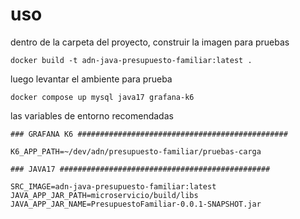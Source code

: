 # uso

dentro de la carpeta del proyecto, construir la imagen para pruebas

`docker build -t adn-java-presupuesto-familiar:latest .`

luego levantar el ambiente para prueba

`docker compose up mysql java17 grafana-k6`

las variables de entorno recomendadas

    ### GRAFANA K6 ###############################################

    K6_APP_PATH=~/dev/adn/presupuesto-familiar/pruebas-carga

    ### JAVA17 ###############################################

    SRC_IMAGE=adn-java-presupuesto-familiar:latest
    JAVA_APP_JAR_PATH=microservicio/build/libs
    JAVA_APP_JAR_NAME=PresupuestoFamiliar-0.0.1-SNAPSHOT.jar
